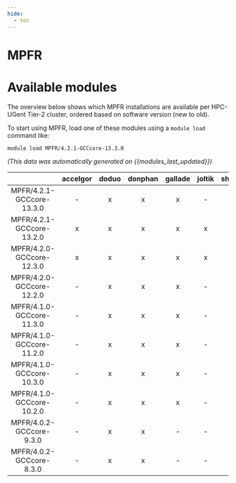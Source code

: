 ```yaml
---
hide:
  - toc
---
```


MPFR
====

# Available modules


The overview below shows which MPFR installations are available per HPC-UGent Tier-2 cluster, ordered based on software version (new to old).

To start using MPFR, load one of these modules using a `module load` command like:

```shell
module load MPFR/4.2.1-GCCcore-13.3.0
```

*(This data was automatically generated on {{modules_last_updated}})*  

| |accelgor|doduo|donphan|gallade|joltik|shinx|skitty|
| :---: | :---: | :---: | :---: | :---: | :---: | :---: | :---: |
|MPFR/4.2.1-GCCcore-13.3.0|-|x|x|x|-|x|x|
|MPFR/4.2.1-GCCcore-13.2.0|x|x|x|x|x|x|x|
|MPFR/4.2.0-GCCcore-12.3.0|x|x|x|x|x|x|x|
|MPFR/4.2.0-GCCcore-12.2.0|-|x|x|x|-|-|-|
|MPFR/4.1.0-GCCcore-11.3.0|-|x|x|x|-|x|-|
|MPFR/4.1.0-GCCcore-11.2.0|-|x|x|x|-|-|-|
|MPFR/4.1.0-GCCcore-10.3.0|-|x|x|x|-|-|-|
|MPFR/4.1.0-GCCcore-10.2.0|-|x|x|x|-|-|-|
|MPFR/4.0.2-GCCcore-9.3.0|-|x|x|-|-|-|-|
|MPFR/4.0.2-GCCcore-8.3.0|-|x|x|-|-|-|-|
